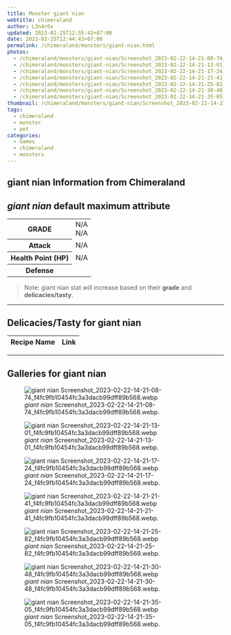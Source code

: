 ```yaml
---
title: Monster giant nian
webtitle: chimeraland
author: L3n4r0x
updated: 2023-02-25T12:55:43+07:00
date: 2023-02-25T12:44:43+07:00
permalink: /chimeraland/monsters/giant-nian.html
photos:
  - /chimeraland/monsters/giant-nian/Screenshot_2023-02-22-14-21-08-74_f4fc9fb10454fc3a3dacb99dff89b568.webp
  - /chimeraland/monsters/giant-nian/Screenshot_2023-02-22-14-21-13-01_f4fc9fb10454fc3a3dacb99dff89b568.webp
  - /chimeraland/monsters/giant-nian/Screenshot_2023-02-22-14-21-17-24_f4fc9fb10454fc3a3dacb99dff89b568.webp
  - /chimeraland/monsters/giant-nian/Screenshot_2023-02-22-14-21-21-41_f4fc9fb10454fc3a3dacb99dff89b568.webp
  - /chimeraland/monsters/giant-nian/Screenshot_2023-02-22-14-21-25-82_f4fc9fb10454fc3a3dacb99dff89b568.webp
  - /chimeraland/monsters/giant-nian/Screenshot_2023-02-22-14-21-30-48_f4fc9fb10454fc3a3dacb99dff89b568.webp
  - /chimeraland/monsters/giant-nian/Screenshot_2023-02-22-14-21-35-05_f4fc9fb10454fc3a3dacb99dff89b568.webp
thumbnail: /chimeraland/monsters/giant-nian/Screenshot_2023-02-22-14-21-08-74_f4fc9fb10454fc3a3dacb99dff89b568.webp
tags:
  - chimeraland
  - monster
  - pet
categories:
  - Games
  - chimeraland
  - monsters
---
```


<link
  rel="stylesheet"
  href="https://rawcdn.githack.com/dimaslanjaka/Web-Manajemen/870a349/css/bootstrap-5-3-0-alpha3-wrapper.css"
/>
<section id="bootstrap-wrapper">
  <div data-bs-theme="dark">
    <h2>giant nian Information from Chimeraland</h2>
    <h2 id="attribute"><i>giant nian</i> default maximum attribute</h2>
    <div class="row">
      <div class="col mb-2">
        <div class="card">
          <div class="card-body">
            <table>
              <tr>
                <th>GRADE</th>
                <td>N/A <br />N/A</td>
              </tr>
              <tr>
                <th>Attack</th>
                <td>N/A</td>
              </tr>
              <tr>
                <th>Health Point (HP)</th>
                <td>N/A</td>
              </tr>
              <tr>
                <th>Defense</th>
                <td></td>
              </tr>
            </table>
          </div>
        </div>
      </div>
    </div>
    <blockquote>
      Note: giant nian stat will increase based on their <b>grade</b> and
      <b>delicacies/tasty</b>.
    </blockquote>
    <hr />
    <h2 id="delicacies">Delicacies/Tasty for giant nian</h2>
    <div class="card">
      <div class="card-body">
        <div class="table-responsive">
          <table class="table table-striped">
            <thead>
              <tr>
                <th>Recipe Name</th>
                <th>Link</th>
              </tr>
            </thead>
            <tbody></tbody>
          </table>
        </div>
      </div>
    </div>
    <hr />
    <div id="gallery">
      <h2>Galleries for giant nian</h2>
      <div class="row">
        <div class="col-lg-6 col-12">
          <figure>
            <img
              src="https://www.webmanajemen.com/chimeraland/monsters/giant-nian/Screenshot_2023-02-22-14-21-08-74_f4fc9fb10454fc3a3dacb99dff89b568.webp"
              alt="giant nian Screenshot_2023-02-22-14-21-08-74_f4fc9fb10454fc3a3dacb99dff89b568.webp"
            />
            <figcaption>
              <i>giant nian</i>
              Screenshot_2023-02-22-14-21-08-74_f4fc9fb10454fc3a3dacb99dff89b568.webp.
            </figcaption>
          </figure>
        </div>
        <div class="col-lg-6 col-12">
          <figure>
            <img
              src="https://www.webmanajemen.com/chimeraland/monsters/giant-nian/Screenshot_2023-02-22-14-21-13-01_f4fc9fb10454fc3a3dacb99dff89b568.webp"
              alt="giant nian Screenshot_2023-02-22-14-21-13-01_f4fc9fb10454fc3a3dacb99dff89b568.webp"
            />
            <figcaption>
              <i>giant nian</i>
              Screenshot_2023-02-22-14-21-13-01_f4fc9fb10454fc3a3dacb99dff89b568.webp.
            </figcaption>
          </figure>
        </div>
        <div class="col-lg-6 col-12">
          <figure>
            <img
              src="https://www.webmanajemen.com/chimeraland/monsters/giant-nian/Screenshot_2023-02-22-14-21-17-24_f4fc9fb10454fc3a3dacb99dff89b568.webp"
              alt="giant nian Screenshot_2023-02-22-14-21-17-24_f4fc9fb10454fc3a3dacb99dff89b568.webp"
            />
            <figcaption>
              <i>giant nian</i>
              Screenshot_2023-02-22-14-21-17-24_f4fc9fb10454fc3a3dacb99dff89b568.webp.
            </figcaption>
          </figure>
        </div>
        <div class="col-lg-6 col-12">
          <figure>
            <img
              src="https://www.webmanajemen.com/chimeraland/monsters/giant-nian/Screenshot_2023-02-22-14-21-21-41_f4fc9fb10454fc3a3dacb99dff89b568.webp"
              alt="giant nian Screenshot_2023-02-22-14-21-21-41_f4fc9fb10454fc3a3dacb99dff89b568.webp"
            />
            <figcaption>
              <i>giant nian</i>
              Screenshot_2023-02-22-14-21-21-41_f4fc9fb10454fc3a3dacb99dff89b568.webp.
            </figcaption>
          </figure>
        </div>
        <div class="col-lg-6 col-12">
          <figure>
            <img
              src="https://www.webmanajemen.com/chimeraland/monsters/giant-nian/Screenshot_2023-02-22-14-21-25-82_f4fc9fb10454fc3a3dacb99dff89b568.webp"
              alt="giant nian Screenshot_2023-02-22-14-21-25-82_f4fc9fb10454fc3a3dacb99dff89b568.webp"
            />
            <figcaption>
              <i>giant nian</i>
              Screenshot_2023-02-22-14-21-25-82_f4fc9fb10454fc3a3dacb99dff89b568.webp.
            </figcaption>
          </figure>
        </div>
        <div class="col-lg-6 col-12">
          <figure>
            <img
              src="https://www.webmanajemen.com/chimeraland/monsters/giant-nian/Screenshot_2023-02-22-14-21-30-48_f4fc9fb10454fc3a3dacb99dff89b568.webp"
              alt="giant nian Screenshot_2023-02-22-14-21-30-48_f4fc9fb10454fc3a3dacb99dff89b568.webp"
            />
            <figcaption>
              <i>giant nian</i>
              Screenshot_2023-02-22-14-21-30-48_f4fc9fb10454fc3a3dacb99dff89b568.webp.
            </figcaption>
          </figure>
        </div>
        <div class="col-lg-6 col-12">
          <figure>
            <img
              src="https://www.webmanajemen.com/chimeraland/monsters/giant-nian/Screenshot_2023-02-22-14-21-35-05_f4fc9fb10454fc3a3dacb99dff89b568.webp"
              alt="giant nian Screenshot_2023-02-22-14-21-35-05_f4fc9fb10454fc3a3dacb99dff89b568.webp"
            />
            <figcaption>
              <i>giant nian</i>
              Screenshot_2023-02-22-14-21-35-05_f4fc9fb10454fc3a3dacb99dff89b568.webp.
            </figcaption>
          </figure>
        </div>
      </div>
    </div>
  </div>
</section>